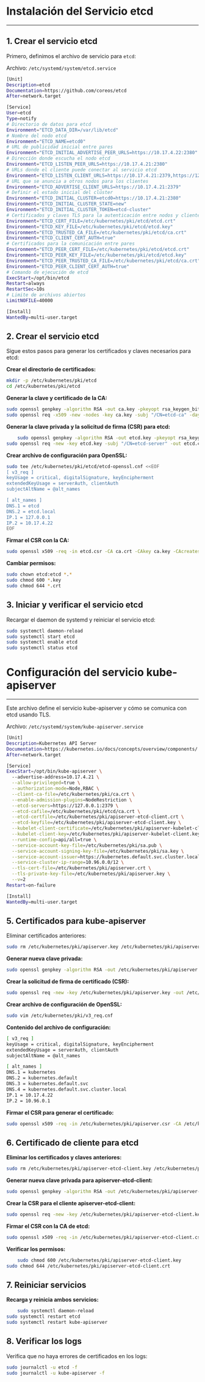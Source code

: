 # Instalación del Servicio etcd

-----------------------------------------

## 1. Crear el servicio etcd

Primero, definimos el archivo de servicio para `etcd`:

Archivo: `/etc/systemd/system/etcd.service`

```bash
[Unit]
Description=etcd
Documentation=https://github.com/coreos/etcd
After=network.target

[Service]
User=etcd
Type=notify
# Directorio de datos para etcd
Environment="ETCD_DATA_DIR=/var/lib/etcd"
# Nombre del nodo etcd
Environment="ETCD_NAME=etcd0"
# URL de publicidad inicial entre pares
Environment="ETCD_INITIAL_ADVERTISE_PEER_URLS=https://10.17.4.22:2380"
# Dirección donde escucha el nodo etcd
Environment="ETCD_LISTEN_PEER_URLS=https://10.17.4.21:2380"
# URLs donde el cliente puede conectar al servicio etcd
Environment="ETCD_LISTEN_CLIENT_URLS=https://10.17.4.21:2379,https://127.0.0.1:2379"
# URL que se anuncia a otros nodos para los clientes
Environment="ETCD_ADVERTISE_CLIENT_URLS=https://10.17.4.21:2379"
# Definir el estado inicial del clúster
Environment="ETCD_INITIAL_CLUSTER=etcd0=https://10.17.4.21:2380"
Environment="ETCD_INITIAL_CLUSTER_STATE=new"
Environment="ETCD_INITIAL_CLUSTER_TOKEN=etcd-cluster"
# Certificados y claves TLS para la autenticación entre nodos y clientes
Environment="ETCD_CERT_FILE=/etc/kubernetes/pki/etcd/etcd.crt"
Environment="ETCD_KEY_FILE=/etc/kubernetes/pki/etcd/etcd.key"
Environment="ETCD_TRUSTED_CA_FILE=/etc/kubernetes/pki/etcd/ca.crt"
Environment="ETCD_CLIENT_CERT_AUTH=true"
# Certificados para la comunicación entre pares
Environment="ETCD_PEER_CERT_FILE=/etc/kubernetes/pki/etcd/etcd.crt"
Environment="ETCD_PEER_KEY_FILE=/etc/kubernetes/pki/etcd/etcd.key"
Environment="ETCD_PEER_TRUSTED_CA_FILE=/etc/kubernetes/pki/etcd/ca.crt"
Environment="ETCD_PEER_CLIENT_CERT_AUTH=true"
# Comando de ejecución de etcd
ExecStart=/opt/bin/etcd
Restart=always
RestartSec=10s
# Limite de archivos abiertos
LimitNOFILE=40000

[Install]
WantedBy=multi-user.target
```


## 2. Crear el servicio etcd

Sigue estos pasos para generar los certificados y claves necesarios para etcd:

**Crear el directorio de certificados:**

```bash
mkdir -p /etc/kubernetes/pki/etcd
cd /etc/kubernetes/pki/etcd
```

**Generar la clave y certificado de la CA:**

```bash
sudo openssl genpkey -algorithm RSA -out ca.key -pkeyopt rsa_keygen_bits:2048
sudo openssl req -x509 -new -nodes -key ca.key -subj "/CN=etcd-ca" -days 3650 -out ca.crt
```


**Generar la clave privada y la solicitud de firma (CSR) para etcd:**

```bash
    sudo openssl genpkey -algorithm RSA -out etcd.key -pkeyopt rsa_keygen_bits:2048
sudo openssl req -new -key etcd.key -subj "/CN=etcd-server" -out etcd.csr
```


**Crear archivo de configuración para OpenSSL:**

```bash
sudo tee /etc/kubernetes/pki/etcd/etcd-openssl.cnf <<EOF
[ v3_req ]
keyUsage = critical, digitalSignature, keyEncipherment
extendedKeyUsage = serverAuth, clientAuth
subjectAltName = @alt_names

[ alt_names ]
DNS.1 = etcd
DNS.2 = etcd.local
IP.1 = 127.0.0.1
IP.2 = 10.17.4.22
EOF
```

**Firmar el CSR con la CA:**

```bash
sudo openssl x509 -req -in etcd.csr -CA ca.crt -CAkey ca.key -CAcreateserial -out etcd.crt -days 365 -extensions v3_req -extfile etcd-openssl.cnf
```

**Cambiar permisos:**

```bash
sudo chown etcd:etcd *.*
sudo chmod 600 *.key
sudo chmod 644 *.crt
```


## 3. Iniciar y verificar el servicio etcd

Recargar el daemon de systemd y reiniciar el servicio etcd:

```bash
sudo systemctl daemon-reload
sudo systemctl start etcd
sudo systemctl enable etcd
sudo systemctl status etcd
```

# Configuración del servicio kube-apiserver

-----------------------------------------------

Este archivo define el servicio kube-apiserver y cómo se comunica con etcd usando TLS.

Archivo: `/etc/systemd/system/kube-apiserver.service`

```bash 
[Unit]
Description=Kubernetes API Server
Documentation=https://kubernetes.io/docs/concepts/overview/components/
After=network.target

[Service]
ExecStart=/opt/bin/kube-apiserver \
  --advertise-address=10.17.4.21 \
  --allow-privileged=true \
  --authorization-mode=Node,RBAC \
  --client-ca-file=/etc/kubernetes/pki/ca.crt \
  --enable-admission-plugins=NodeRestriction \
  --etcd-servers=https://127.0.0.1:2379 \
  --etcd-cafile=/etc/kubernetes/pki/etcd/ca.crt \
  --etcd-certfile=/etc/kubernetes/pki/apiserver-etcd-client.crt \
  --etcd-keyfile=/etc/kubernetes/pki/apiserver-etcd-client.key \
  --kubelet-client-certificate=/etc/kubernetes/pki/apiserver-kubelet-client.crt \
  --kubelet-client-key=/etc/kubernetes/pki/apiserver-kubelet-client.key \
  --runtime-config=api/all=true \
  --service-account-key-file=/etc/kubernetes/pki/sa.pub \
  --service-account-signing-key-file=/etc/kubernetes/pki/sa.key \
  --service-account-issuer=https://kubernetes.default.svc.cluster.local \
  --service-cluster-ip-range=10.96.0.0/12 \
  --tls-cert-file=/etc/kubernetes/pki/apiserver.crt \
  --tls-private-key-file=/etc/kubernetes/pki/apiserver.key \
  --v=2
Restart=on-failure

[Install]
WantedBy=multi-user.target
```

## 5. Certificados para kube-apiserver

Eliminar certificados anteriores:
    
```bash
sudo rm /etc/kubernetes/pki/apiserver.key /etc/kubernetes/pki/apiserver.crt /etc/kubernetes/pki/apiserver.csr
```

**Generar nueva clave privada:**

```bash
sudo openssl genpkey -algorithm RSA -out /etc/kubernetes/pki/apiserver.key -pkeyopt rsa_keygen_bits:2048
```

**Crear la solicitud de firma de certificado (CSR):**

```bash
sudo openssl req -new -key /etc/kubernetes/pki/apiserver.key -out /etc/kubernetes/pki/apiserver.csr -subj "/CN=kube-apiserver"
```

**Crear archivo de configuración de OpenSSL:**
    
```bash
sudo vim /etc/kubernetes/pki/v3_req.cnf
```

**Contenido del archivo de configuración:**


```bash
[ v3_req ]
keyUsage = critical, digitalSignature, keyEncipherment
extendedKeyUsage = serverAuth, clientAuth
subjectAltName = @alt_names

[ alt_names ]
DNS.1 = kubernetes
DNS.2 = kubernetes.default
DNS.3 = kubernetes.default.svc
DNS.4 = kubernetes.default.svc.cluster.local
IP.1 = 10.17.4.22
IP.2 = 10.96.0.1
```

**Firmar el CSR para generar el certificado:**

```bash
sudo openssl x509 -req -in /etc/kubernetes/pki/apiserver.csr -CA /etc/kubernetes/pki/ca.crt -CAkey /etc/kubernetes/pki/ca.key -CAcreateserial -out /etc/kubernetes/pki/apiserver.crt -days 365 -extensions v3_req -extfile /etc/kubernetes/pki/v3_req.cnf
```

## 6. Certificado de cliente para etcd

**Eliminar los certificados y claves anteriores:**
    
```bash
sudo rm /etc/kubernetes/pki/apiserver-etcd-client.key /etc/kubernetes/pki/apiserver-etcd-client.crt /etc/kubernetes/pki/apiserver-etcd-client.csr
```

**Generar nueva clave privada para apiserver-etcd-client:**

```bash
sudo openssl genpkey -algorithm RSA -out /etc/kubernetes/pki/apiserver-etcd-client.key -pkeyopt rsa_keygen_bits:2048
```

**Crear la CSR para el cliente apiserver-etcd-client:**

```bash
sudo openssl req -new -key /etc/kubernetes/pki/apiserver-etcd-client.key -subj "/CN=apiserver-etcd-client" -out /etc/kubernetes/pki/apiserver-etcd-client.csr
```

**Firmar el CSR con la CA de etcd:**

```bash
sudo openssl x509 -req -in /etc/kubernetes/pki/apiserver-etcd-client.csr -CA /etc/kubernetes/pki/etcd/ca.crt -CAkey /etc/kubernetes/pki/etcd/ca.key -CAcreateserial -out /etc/kubernetes/pki/apiserver-etcd-client.crt -days 365
```

**Verificar los permisos:**

```bash
    sudo chmod 600 /etc/kubernetes/pki/apiserver-etcd-client.key
sudo chmod 644 /etc/kubernetes/pki/apiserver-etcd-client.crt
```

## 7. Reiniciar servicios

**Recarga y reinicia ambos servicios:**

```bash
    sudo systemctl daemon-reload
sudo systemctl restart etcd
sudo systemctl restart kube-apiserver
```


## 8. Verificar los logs

Verifica que no haya errores de certificados en los logs:

```bash
sudo journalctl -u etcd -f
sudo journalctl -u kube-apiserver -f
```